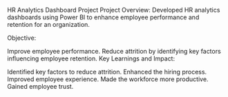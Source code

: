 HR Analytics Dashboard Project
Project Overview:
Developed HR analytics dashboards using Power BI to enhance employee performance and retention for an organization.

Objective:

Improve employee performance.
Reduce attrition by identifying key factors influencing employee retention.
Key Learnings and Impact:

Identified key factors to reduce attrition.
Enhanced the hiring process.
Improved employee experience.
Made the workforce more productive.
Gained employee trust.
